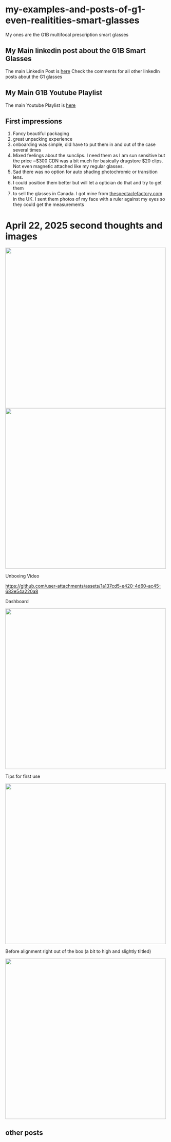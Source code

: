 # my-examples-and-posts-of-g1-even-realitities-smart-glasses
My ones are the G1B multifocal prescription smart glasses



## My Main linkedin post about the G1B Smart Glasses




The main Linkedin Post is [here](https://www.linkedin.com/feed/update/urn:li:activity:7319089811049365506/) Check the comments for all other linkedIn posts about the G1 glasses


## My Main G1B Youtube Playlist 

The main Youtube Playlist is [here](https://www.youtube.com/shorts/fHt66Ngm9yo)

## First impressions

1. Fancy beautiful packaging
2. great unpacking experience
3. onboarding was simple, did have to put them in and out of the case several times
4. Mixed feelings about the sunclips. I need them as I am sun sensitive but the price
 ~$300 CDN was a bit much for basically drugstore $20 clips. Not even magnetic attached
like my regular glasses.
1. Sad there was no option for auto shading photochromic or transition lens.
2. I could position them better but will let a optician do that and try to get them
3. to sell the glasses in Canada. I got mine from   [thespectaclefactory.com](https://www.thespectaclefactory.com/) in the UK. I sent them photos of my face with a ruler against my eyes so they could get the measurements




# April 22, 2025 second thoughts and images





<img width="500px" src="" />


<img width="500px" src="" />


Unboxing Video   

https://github.com/user-attachments/assets/1a137cd5-e420-4d60-ac45-683e54a220a8


Dashboard   




<img width="500px" src="" />


Tips for first use   



<img width="500px" src="" />



Before alignment right out of the box (a bit to high and slightly tiltled)





<img width="500px" src="" />



## other posts







